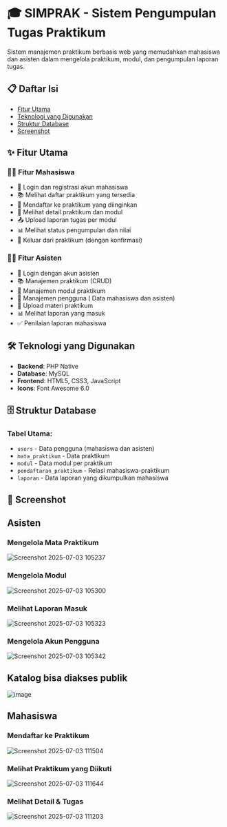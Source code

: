 # 🎓 SIMPRAK - Sistem Pengumpulan Tugas Praktikum

Sistem manajemen praktikum berbasis web yang memudahkan mahasiswa dan asisten dalam mengelola praktikum, modul, dan pengumpulan laporan tugas.

## 📋 Daftar Isi

- [Fitur Utama](#-fitur-utama)
- [Teknologi yang Digunakan](#-teknologi-yang-digunakan)
- [Struktur Database](#-struktur-database)
- [Screenshot](#-screenshot)


## ✨ Fitur Utama

### 👨‍🎓 **Fitur Mahasiswa**

- 🔐 Login dan registrasi akun mahasiswa
- 📚 Melihat daftar praktikum yang tersedia
- 📝 Mendaftar ke praktikum yang diinginkan
- 📖 Melihat detail praktikum dan modul
- 📤 Upload laporan tugas per modul
- 📊 Melihat status pengumpulan dan nilai
- 🚪 Keluar dari praktikum (dengan konfirmasi)

### 👨‍🏫 **Fitur Asisten**

- 🔐 Login dengan akun asisten
- 📚 Manajemen praktikum (CRUD)
- 📖 Manajemen modul praktikum
- 👥 Manajemen pengguna ( Data mahasiswa dan asisten)
- 📄 Upload materi praktikum
- 📊 Melihat laporan yang masuk
- ✅ Penilaian laporan mahasiswa



## 🛠 Teknologi yang Digunakan

- **Backend**: PHP Native
- **Database**: MySQL
- **Frontend**: HTML5, CSS3, JavaScript
- **Icons**: Font Awesome 6.0

## 🗄 Struktur Database

### Tabel Utama:

- `users` - Data pengguna (mahasiswa dan asisten)
- `mata_praktikum` - Data praktikum
- `modul` - Data modul per praktikum
- `pendaftaran_praktikum` - Relasi mahasiswa-praktikum
- `laporan` - Data laporan yang dikumpulkan mahasiswa


## 📸 Screenshot


## Asisten

### Mengelola Mata Praktikum

![Screenshot 2025-07-03 105237](https://github.com/user-attachments/assets/0b2beca0-c0e0-4aa1-813e-22f79a14c394)

### Mengelola Modul

![Screenshot 2025-07-03 105300](https://github.com/user-attachments/assets/0ed443c2-b850-4705-88b8-84d8d60e3929)

### Melihat Laporan Masuk

![Screenshot 2025-07-03 105323](https://github.com/user-attachments/assets/7e27c06d-b5a1-4266-afb6-207b2c5097e6)

### Mengelola Akun Pengguna

![Screenshot 2025-07-03 105342](https://github.com/user-attachments/assets/f22c2db7-9c8a-4700-bec2-2d1e8a4db15b)


## Katalog bisa diakses publik

![image](https://github.com/user-attachments/assets/2b04e7ad-27c5-43c1-863e-88d9e55ada3e)

## Mahasiswa

### Mendaftar ke Praktikum

![Screenshot 2025-07-03 111504](https://github.com/user-attachments/assets/583565f4-4c2b-423a-a9a7-82ad34804d45)

### Melihat Praktikum yang Diikuti

![Screenshot 2025-07-03 111644](https://github.com/user-attachments/assets/5d7b31c7-10c1-4c50-a331-bd983a5cd6b9)

### Melihat Detail & Tugas

![Screenshot 2025-07-03 111203](https://github.com/user-attachments/assets/db1be860-e5ae-4b74-ab3a-26be314ebab5)




